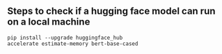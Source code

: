 ## Steps to check if a hugging face model can run on a local machine

```
pip install --upgrade huggingface_hub
accelerate estimate-memory bert-base-cased
```
